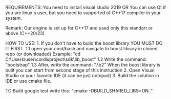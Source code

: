 REQUIREMENTS:
You need to install visual studio 2019 
            OR
You can use Qt if you are linux's user, but you need to supported of C++17 compiler in your system.
  
Remark: Our engine is set up for C++17 and used only this standart or above (C++20/23)

HOW TO USE: 
    1. If you don't have to build the boost library YOU MUST DO IT FIRST.
        1.1 open your cmd/bash and navigate to boost library in cloned repo (or downloaded)
            Example: "cd C:\Users\user\cordisproject\sdk\lib_boost"
        1.2 Write the command: "bootstrap"
        1.3 After, write the command: ".\b2" 
    When the boost library is built you can start from second stage of this instruction
    2. Open Visual Studio or your favorite IDE (it can be just notepad)
    3. Build the solution in IDE or use cmake file.
    
        
TO Build google test write this: "cmake -DBUILD_SHARED_LIBS=ON ."